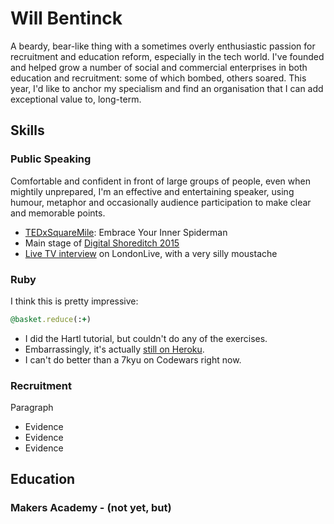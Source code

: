 # Will Bentinck

A beardy, bear-like thing with a sometimes overly enthusiastic passion for recruitment and education reform, especially in the tech world. I've founded and helped grow a number of social and commercial enterprises in both education and recruitment: some of which bombed, others soared. This year, I'd like to anchor my specialism and find an organisation that I can add exceptional value to, long-term.

## Skills

### Public Speaking

Comfortable and confident in front of large groups of people, even when mightily unprepared, I'm an effective and entertaining speaker, using humour, metaphor and occasionally audience participation to make clear and memorable points.

- [TEDxSquareMile](https://www.youtube.com/watch?v=j6eOT0nxQJ0): Embrace Your Inner Spiderman
- Main stage of [Digital Shoreditch 2015]()
- [Live TV interview](http://www.londonlive.co.uk/news/helping-kick-start-an-educational-revolution) on LondonLive, with a very silly moustache

### Ruby

I think this is pretty impressive:
``` ruby
@basket.reduce(:+)
```

- I did the Hartl tutorial, but couldn't do any of the exercises.
- Embarrassingly, it's actually [still on Heroku](http://fierce-bastion-1684.heroku.com/).
- I can't do better than a 7kyu on Codewars right now.

### Recruitment

Paragraph

- Evidence
- Evidence
- Evidence

## Education

### Makers Academy - (not yet, but)
